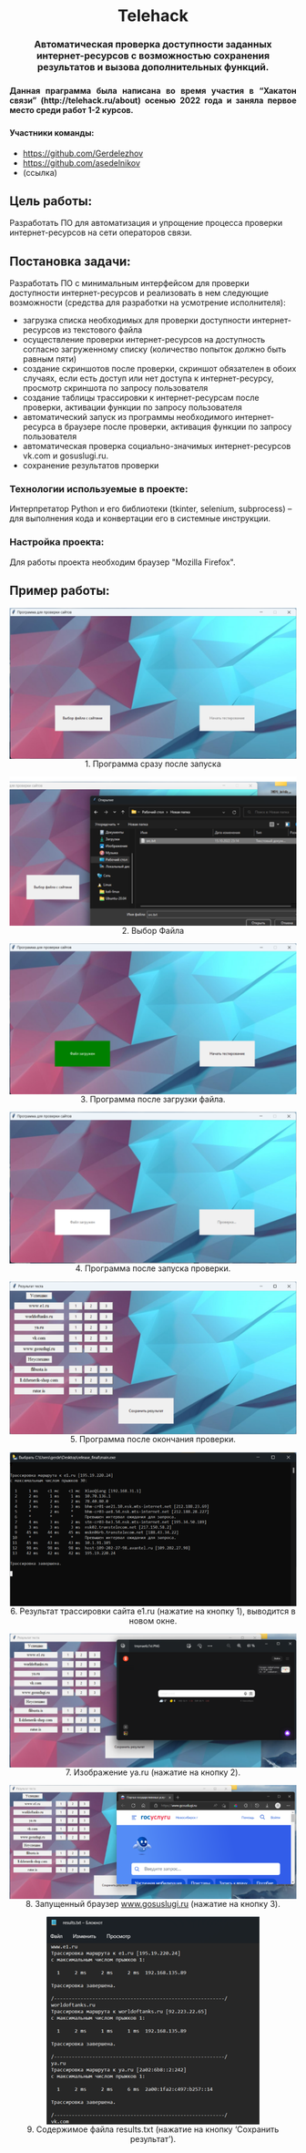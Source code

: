 <h1 align="center">Telehack</h1>
<h3 align="center">Автоматическая проверка доступности заданных интернет-ресурсов с возможностью сохранения результатов и вызова дополнительных функций.<h3>

<h4 align="justify">Данная праграмма была написана во время участия в “Хакатон связи” (http://telehack.ru/about) осенью 2022 года и заняла первое место среди работ 1-2 курсов.<h3>

#### Участники команды:  
- https://github.com/Gerdelezhov
- https://github.com/asedelnikov
- (ссылка)

## Цель работы:  
Разработать ПО для автоматизация и упрощение процесса проверки интернет-ресурсов на сети операторов связи.

## Постановка задачи:  
Разработать ПО с минимальным интерфейсом для проверки доступности интернет-ресурсов и реализовать в нем следующие возможности (средства для разработки на усмотрение исполнителя):
- загрузка списка необходимых для проверки доступности интернет-ресурсов из текстового файла
- осуществление проверки интернет-ресурсов на доступность согласно загруженному списку (количество попыток должно быть равным пяти)
- создание скриншотов после проверки, скриншот обязателен в обоих случаях, если есть доступ или нет доступа к интернет-ресурсу, просмотр скриншота по запросу пользователя
- создание таблицы трассировки к интернет-ресурсам после проверки, активации функции по запросу пользователя
- автоматический запуск из программы необходимого интернет-ресурса в браузере после проверки, активация функции по запросу пользователя
- автоматическая проверка социально-значимых интернет-ресурсов vk.com и gosuslugi.ru.
- сохранение результатов проверки


### Технологии используемые в проекте:  
Интерпретатор Python и его библиотеки (tkinter, selenium, subprocess) – для выполнения кода и конвертации его в системные инструкции.

### Настройка проекта:  
Для работы проекта необходим браузер "Mozilla Firefox".

## Пример работы:
<div align="center">
<img align="center" src = 'https://github.com/Gerdelezhov/telehack/blob/master/Docs/pictures%20for%20readme/%D0%A0%D0%B8%D1%81%D1%83%D0%BD%D0%BE%D0%BA1.png'><br>
1. Программа сразу после запуска

<img align="center" src = 'https://github.com/Gerdelezhov/telehack/blob/master/Docs/pictures%20for%20readme/%D0%A0%D0%B8%D1%81%D1%83%D0%BD%D0%BE%D0%BA2.png'><br>
2. Выбор Файла

<img align="center" src = 'https://github.com/Gerdelezhov/telehack/blob/master/Docs/pictures%20for%20readme/%D0%A0%D0%B8%D1%81%D1%83%D0%BD%D0%BE%D0%BA3.png'><br>
3. Программа после загрузки файла.

<img align="center" src = 'https://github.com/Gerdelezhov/telehack/blob/master/Docs/pictures%20for%20readme/%D0%A0%D0%B8%D1%81%D1%83%D0%BD%D0%BE%D0%BA4.png'><br>
4. Программа после запуска проверки.

<img align="center" src = 'https://github.com/Gerdelezhov/telehack/blob/master/Docs/pictures%20for%20readme/%D0%A0%D0%B8%D1%81%D1%83%D0%BD%D0%BE%D0%BA5.png'><br>
5. Программа после окончания проверки.

<img align="center" src = 'https://github.com/Gerdelezhov/telehack/blob/master/Docs/pictures%20for%20readme/%D0%A0%D0%B8%D1%81%D1%83%D0%BD%D0%BE%D0%BA6.png'><br>
6. Результат трассировки сайта e1.ru (нажатие на кнопку 1), выводится в новом окне.

<img align="center" src = 'https://github.com/Gerdelezhov/telehack/blob/master/Docs/pictures%20for%20readme/%D0%A0%D0%B8%D1%81%D1%83%D0%BD%D0%BE%D0%BA7.png'><br>
7. Изображение ya.ru (нажатие на кнопку 2).

<img align="center" src = 'https://github.com/Gerdelezhov/telehack/blob/master/Docs/pictures%20for%20readme/%D0%A0%D0%B8%D1%81%D1%83%D0%BD%D0%BE%D0%BA8.png'><br>
8. Запущенный браузер www.gosuslugi.ru (нажатие на кнопку 3).

<img align="center" src = 'https://github.com/Gerdelezhov/telehack/blob/master/Docs/pictures%20for%20readme/%D0%A0%D0%B8%D1%81%D1%83%D0%BD%D0%BE%D0%BA9.png'><br>
9. Содержимое файла results.txt (нажатие на кнопку ‘Сохранить результат’).

</div>
